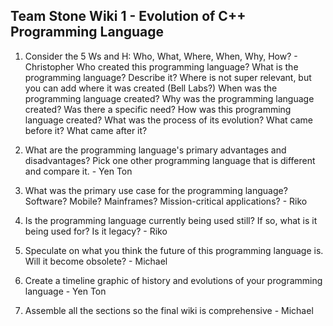 ## Team Stone Wiki 1 - Evolution of C++ Programming Language
1. Consider the 5 Ws and H: Who, What, Where, When, Why, How? - Christopher
Who created this programming language?
What is the programming language? Describe it?
Where is not super relevant, but you can add where it was created (Bell Labs?)
When was the programming language created?
Why was the programming language created? Was there a specific need?
How was this programming language created? What was the process of its evolution? What came before it? What came after it?

2. What are the programming language's primary advantages and disadvantages? Pick one other programming language that is different and compare it. - Yen Ton

3. What was the primary use case for the programming language? Software? Mobile? Mainframes? Mission-critical applications? - Riko

4. Is the programming language currently being used still? If so, what is it being used for?  Is it legacy? - Riko

5. Speculate on what you think the future of this programming language is. Will it become obsolete? - Michael

6. Create a timeline graphic of history and evolutions of your programming language - Yen Ton

7. Assemble all the sections so the final wiki is comprehensive - Michael
